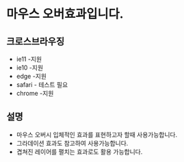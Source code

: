 # 마우스 오버효과입니다.

## 크로스브라우징
- ie11  -지원
- ie10 -지원
- edge -지원
- safari - 테스트 필요
- chrome -지원


## 설명
- 마우스 오버시 입체적인 효과를 표현하고자 할때 사용가능합니다.
- 그라데이션 효과도 참고하여 사용가능합니다.
- 겹쳐진 레이어를 펼치는 효과로도 활용 가능합니다.

